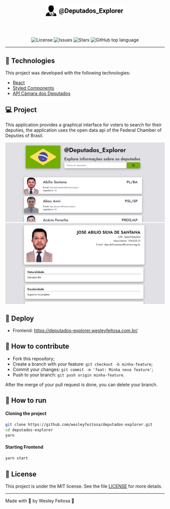 <br />
<p align="center">
    <img alt="Deputados Explorer" src="src/assets/logo.svg" width="50%" />
</p>
<br />
<br />

<p align="center">

  <a href="LICENSE" style="text-decoration: none">
    <img alt="License" src="https://img.shields.io/github/license/wesleyfeitosa/deputados-explorer?style=flat-square" />
  </a>

  <a href="https://github.com/wesleyfeitosa/deputados-explorer/issues" style="text-decoration: none">
    <img alt="Issues" src="https://img.shields.io/github/issues/wesleyfeitosa/deputados-explorer?style=flat-square" />
  </a>

  <a href="https://github.com/wesleyfeitosa/deputados-explorer/stargazers" style="text-decoration: none">
    <img alt="Stars" src="https://img.shields.io/github/stars/wesleyfeitosa/deputados-explorer?style=flat-square" />
  </a>

  <a href="#" style="text-decoration: none">
    <img alt="GitHub top language" src="https://img.shields.io/github/languages/top/wesleyfeitosa/deputados-explorer?style=flat-square" />
  </a>

</p>

---

## :rocket: Technologies

This project was developed with the following technologies:

- [React](https://reactjs.org)
- [Styled Components](https://styled-components.com/)
- [API Câmara dos Deputados](https://dadosabertos.camara.leg.br/swagger/api.html)

## 💻 Project

This application provides a graphical interface for voters to search for their deputies, the application uses the open data api of the Federal Chamber of Deputies of Brasil.

<img alt="Homepage" src="src/assets/deputados_explorer_home.png">
<img alt="Issues" src="src/assets/deputados_explorer_details.png">

## :hammer: Deploy

- Frontend: https://deputados-explorer.wesleyfeitosa.com.br/

## 🤔 How to contribute

- Fork this repository;
- Create a branch with your feature: `git checkout -b minha-feature`;
- Commit your changes: `git commit -m 'feat: Minha nova feature'`;
- Push to your branch: `git push origin minha-feature`.

After the merge of your pull request is done, you can delete your branch.

## 🔖 How to run

#### Cloning the project
```sh
git clone https://github.com/wesleyfeitosa/deputados-explorer.git
cd deputados-explorer
yarn
```
#### Starting Frontend
```sh
yarn start
```

## :memo: License

This project is under the MIT license. See the file [LICENSE](LICENSE) for more details.

---

Made with 💜 by Wesley Feitosa :wave:
